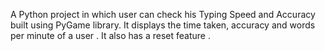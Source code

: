 A Python project in which user can check his Typing Speed and Accuracy built using PyGame library. It displays the time taken, accuracy and words per minute of a user . It also has a reset feature .

